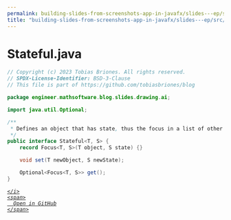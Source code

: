 ```yaml
---
permalink: building-slides-from-screenshots-app-in-javafx/slides---ep/src/main/java/engineer/mathsoftware/blog/slides/drawing/ai/Stateful.java.html
title: "building-slides-from-screenshots-app-in-javafx/slides---ep/src/main/java/engineer/mathsoftware/blog/slides/drawing/ai/Stateful.java"
---
```


# Stateful.java
```java
// Copyright (c) 2023 Tobias Briones. All rights reserved.
// SPDX-License-Identifier: BSD-3-Clause
// This file is part of https://github.com/tobiasbriones/blog

package engineer.mathsoftware.blog.slides.drawing.ai;

import java.util.Optional;

/**
 * Defines an object that has state, thus the focus in a list of other objects.
 */
public interface Stateful<T, S> {
    record Focus<T, S>(T object, S state) {}

    void set(T newObject, S newState);

    Optional<Focus<T, S>> get();
}

```
<div class="social open-gh-btn my-4">
  <a class="btn btn-github" href="https://github.com/tobiasbriones/blog/tree/main/swe/dev/java/javafx/drawing/productivity/building-slides-from-screenshots-app-in-javafx/slides---ep/src/main/java/engineer/mathsoftware/blog/slides/drawing/ai/Stateful.java" target="_blank">
    <i class="fab fa-github">
      
    </i>
    <span>
      Open in GitHub
    </span>
  </a>
</div>
